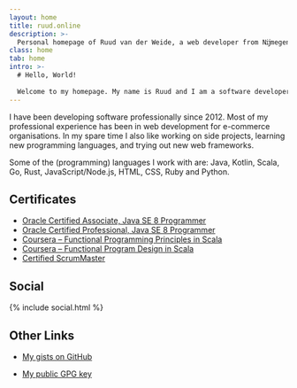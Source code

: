 ```yaml
---
layout: home
title: ruud.online
description: >-
  Personal homepage of Ruud van der Weide, a web developer from Nĳmegen.
class: home
tab: home
intro: >-
  # Hello, World!
  
  Welcome to my homepage. My name is Ruud and I am a software developer from Nĳmegen, the Netherlands.
---
```


I have been developing software professionally since 2012.
Most of my professional experience has been in web development for e-commerce organisations.
In my spare time I also like working on side projects, learning new programming languages, and trying out new web frameworks.

Some of the (programming) languages I work with are: Java, Kotlin, Scala, Go, Rust, JavaScript/Node.js, HTML, CSS, Ruby and Python.


## Certificates

* [Oracle Certified Associate, Java SE 8 Programmer](https://www.youracclaim.com/badges/8d179b16-64b2-4abe-8978-319ed8d40483)
* [Oracle Certified Professional, Java SE 8 Programmer](https://www.youracclaim.com/badges/5087e8f9-d41d-453b-b16e-6fed220f3b0d)
* [Coursera – Functional Programming Principles in Scala](https://www.coursera.org/account/accomplishments/verify/7L9QPDZF4ESV)
* [Coursera – Functional Program Design in Scala](https://www.coursera.org/account/accomplishments/verify/DGTMN79P7VWJ)
* [Certified ScrumMaster](http://bcert.me/skkgftvcl)


## Social

{% include social.html %}


## Other Links

* [My gists on GitHub](https://gist.github.com/rudiculous)
<!-- * [Interesting feeds I follow](https://feedly.com/rdcl) -->
* [My public GPG key](/0AE37E45.asc)

